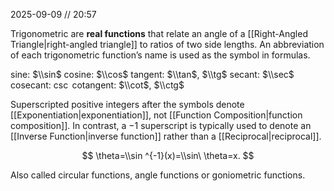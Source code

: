 2025-09-09 // 20:57

Trigonometric are **real functions** that relate an angle of a [[Right-Angled Triangle|right-angled triangle]] to ratios of two side lengths. An abbreviation of each trigonometric function’s name is used as the symbol in formulas.

sine: $\\sin$
cosine: $\\cos$
tangent: $\\tan$, $\\tg$
secant: $\\sec$
cosecant: $\csc$
cotangent:  $\\cot$, $\\ctg$

Superscripted positive integers after the symbols denote [[Exponentiation|exponentiation]], not [[Function Composition|function composition]]. In contrast, a $-1$ superscript is typically used to denote an [[Inverse Function|inverse function]] rather than a [[Reciprocal|reciprocal]].

$$
\theta=\\sin ^{-1}(x)=\\sin\ \theta=x.
$$

Also called circular functions, angle functions or goniometric functions. 